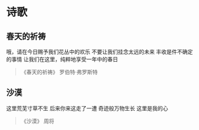 # 诗歌

## 春天的祈祷

哦，请在今日赐予我们花丛中的欢乐
不要让我们挂念太远的未来
丰收是件不确定的事情
让我们在这里，纯粹地享受一年中的春日

> 《春天的祈祷》 罗伯特·弗罗斯特

## 沙漠

这里荒芜寸草不生
后来你来这走了一遭
奇迹般万物生长
这里是我的心 
                                      
> 《沙漠》 周将
